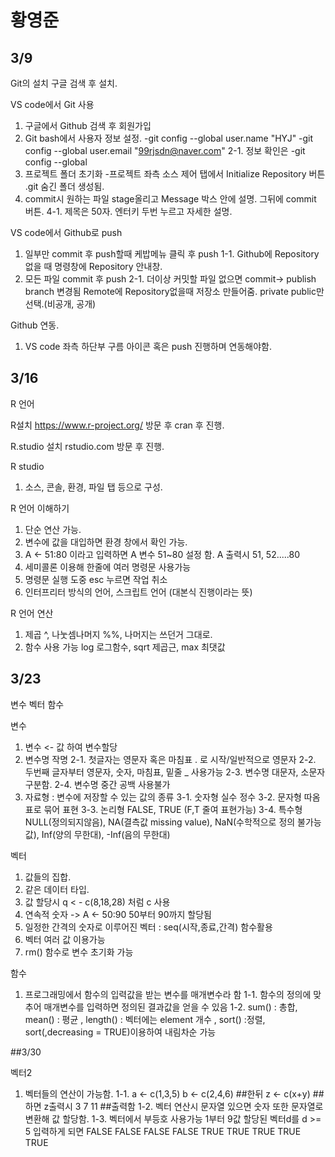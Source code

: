 # 황영준

## 3/9

Git의 설치
구글 검색 후 설치.

VS code에서 Git 사용
1. 구글에서 Github 검색 후 회원가입
2. Git bash에서 사용자 정보 설정.
-git config --global user.name "HYJ"
-git config --global user.email "99rjsdn@naver.com"
2-1. 정보 확인은 -git config --global
3. 프로젝트 폴더 초기화
-프로젝트 좌측 소스 제어 탭에서  Initialize Repository 버튼 .git 숨긴 폴더 생성됨.
4. commit시 원하는 파일 stage올리고 Message 박스 안에 설명. 그뒤에 commit 버튼.
4-1. 제목은 50자. 엔터키 두번 누르고 자세한 설명.

VS code에서 Github로 push
1. 일부만 commit 후 push할때 케밥메뉴 클릭 후 push
1-1. Github에 Repository없을 때 명령창에 Repository 안내창.
2. 모든 파일 commit 후 push
2-1. 더이상 커밋할 파일 없으면 commit-> publish branch 변경됨
Remote에 Repository없을때 저장소 만들어줌. private public만 선택.(비공개, 공개)

Github 연동.
1. VS code 좌측 하단부 구름 아이콘 혹은 push 진행하며 연동해야함.



## 3/16

R 언어

R설치
https://www.r-project.org/ 방문 후 cran 후 진행.

R.studio 설치
rstudio.com 방문 후 진행.

R studio
1. 소스, 콘솔, 환경, 파일 탭 등으로 구성.


R 언어 이해하기
1. 단순 연산 가능.
2. 변수에 값을 대입하면 환경 창에서 확인 가능.
3. A <- 51:80 이라고 입력하면 A 변수 51~80 설정 함. A 출력시 51, 52.....80
4. 세미콜론 이용해 한줄에 여러 명령문 사용가능
5. 명령문 실행 도중 esc 누르면 작업 취소
6. 인터프리터 방식의 언어, 스크립트 언어 (대본식 진행이라는 뜻)

R 언어 연산
1. 제곱 ^, 나눗셈나머지 %%, 나머지는 쓰던거 그대로.
2. 함수 사용 가능 log 로그함수, sqrt 제곱근, max 최댓값



## 3/23

변수 벡터 함수


변수
1. 변수 <- 값 하여 변수할당
2. 변수명 작명
2-1. 첫글자는 영문자 혹은 마침표 . 로 시작/일반적으로 영문자
2-2. 두번째 글자부터 영문자, 숫자, 마침표, 밑줄 _ 사용가능
2-3. 변수명 대문자, 소문자 구분함.
2-4. 변수명 중간 공백 사용불가
3. 자료형 : 변수에 저장할 수 있는 값의 종류
3-1. 숫자형 실수 정수
3-2. 문자형 따옴표로 묶어 표현
3-3. 논리형 FALSE, TRUE (F,T 줄여 표현가능)
3-4. 특수형 NULL(정의되지않음), NA(결측값 missing value), NaN(수학적으로 정의 불가능값), Inf(양의 무한대), -Inf(음의 무한대)

벡터
1. 값들의 집합.
2. 같은 데이터 타입.
3. 값 할당시 q < - c(8,18,28) 처럼 c 사용
4. 연속적 숫자 -> A <- 50:90 50부터 90까지 할당됨
5. 일정한 간격의 숫자로 이루어진 벡터 : seq(시작,종료,간격) 함수활용 
6. 벡터 여러 값 이용가능
7. rm() 함수로 변수 초기화 가능

함수
1. 프로그래밍에서 함수의 입력값을 받는 변수를 매개변수라 함
1-1. 함수의 정의에 맞추어 매개변수를 입력하면 정의된 결과값을 얻을 수 있음
1-2. sum() : 총합, mean() : 평균 , length() : 벡터에는 element 개수 ,
     sort() :정렬, sort(,decreasing = TRUE)이용하여 내림차순 가능


##3/30

벡터2
1. 벡터들의 연산이 가능함.
1-1. a <- c(1,3,5)
     b <- c(2,4,6) ##한뒤
     z <- c(x+y) ##하면 z출력시
     3 7 11 ##출력함
1-2. 벡터 연산시 문자열 있으면 숫자 또한 문자열로 변환해 값 할당함.
1-3. 벡터에서 부등호 사용가능 1부터 9값 할당된 벡터d를 d >= 5 입력하게 되면
FALSE FALSE FALSE FALSE TRUE TRUE TRUE TRUE TRUE

